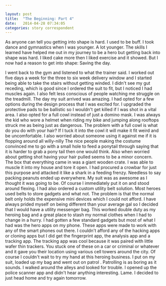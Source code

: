 ```yaml
---

layout: post
title:  "The Beginning: Part 4"
date:   2014-04-28 07:34:05
categories: story correspondent
---
```


As anyone can tell you getting into shape is hard. I used to be buff. I took dance and gymnastics when I was younger. A lot younger. The skills I learned have helped me out in my journey to be a hero but getting back into shape was hard. I liked cake more then I liked exercise and it showed. But I now had a reason to get into shape: Saving the day. 

I went back to the gym and listened to what the trainer said. I worked out five days a week for the three to six week delivery window and I started being able to take the stairs without getting winded. I didn't see my gut receding, which is good since I ordered the suit to fit, but I noticed I had muscles again. I also felt less conscious of people watching me struggle on the treadmill. The day my suit arrived was amazing. I had opted for a few options during the design process that I was excited for. I upgraded the protective pads to be ballistic so I wouldn't get killed if I was shot in a vital area. I also opted for a full cowl instead of just a domino mask. I was always the kid who wore a helmet when riding my bike and jumping along rooftops struck me as being just as dangerous. The problem with a full cowl is what do you do with your hair? If I tuck it into the cowl it will make it fit weird and be uncomfortable. I also worried about someone using it against me if it is flopping around all willy-nilly The nice people making the costume convinced me to go with a small hole to feed a ponytail through saying that it is harder to grab a pony tail then one would think. Also when worried about getting shot having your hair pulled seems to be a minor concern. The box that everything came in was a giant wooden crate. I was able to muscle it into my house and tore it open. I had procured a crowbar for just this purpose and attacked it like a shark in a feeding frenzy. Needless to say packing peanuts ended up everywhere. My suit was as awesome as I thought it was going to be. Of course I immediately put it on and stood around flexing. I had also ordered a custom utility belt solution. Most heroes used belts to store gadgets and what not. The problem is that the normal belt only holds the expensive mini devices which I could not afford. I have always prided myself on being different than your average gal so I decided that I would have a utility messenger bag. This worked double duty as my heroing bag and a great place to stash my normal clothes when I had to change in a hurry. I had gotten a few standard gadgets but most of what I had was the hero apps on my phone. These apps were made to work with any of the smart phones out there. I couldn't afford any of the hacking apps or cloning apps but I did get the fingerprint app, the analysis app and a tracking app. The tracking app was cool because it was paired with little wafer thin trackers. You stuck one of these on a car or criminal or whatever and it gave you their location using various cell towers around the city. Of course I couldn't wait to try my hand at this heroing business. I put on my suit, loaded up my bag and went out on patrol . Patrolling is as boring as it sounds. I walked around the alleys and looked for trouble. I opened up the police scanner app and didn't hear anything interesting. Lame. I decided to just head home and try again tomorrow. 
